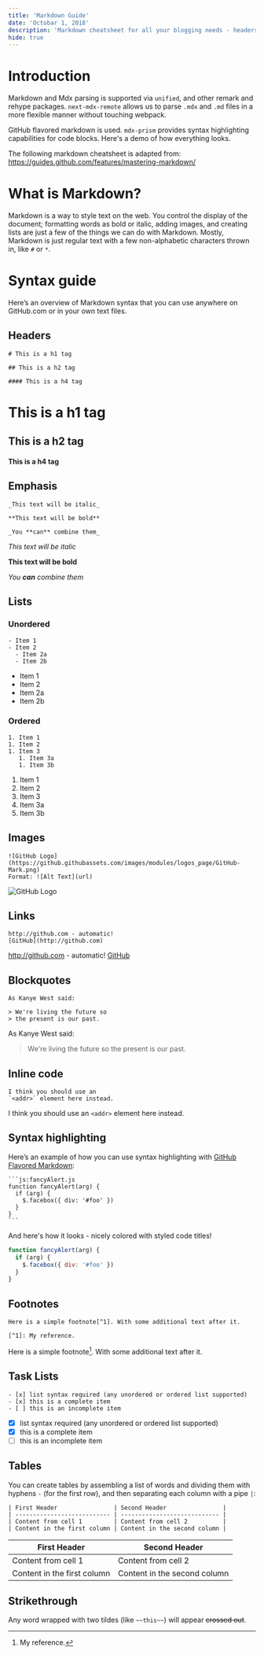 ```yaml
---
title: 'Markdown Guide'
date: 'Octobar 1, 2018'
description: 'Markdown cheatsheet for all your blogging needs - headers, lists, images, tables and more! An illustrated guide based on GitHub Flavored Markdown.'
hide: true
---
```


# Introduction

Markdown and Mdx parsing is supported via `unified`, and other remark and rehype packages. `next-mdx-remote` allows us to parse `.mdx` and `.md` files in a more flexible manner without touching webpack.

GitHub flavored markdown is used. `mdx-prism` provides syntax highlighting capabilities for code blocks. Here's a demo of how everything looks.

The following markdown cheatsheet is adapted from: https://guides.github.com/features/mastering-markdown/

# What is Markdown?

Markdown is a way to style text on the web. You control the display of the document; formatting words as bold or italic, adding images, and creating lists are just a few of the things we can do with Markdown. Mostly, Markdown is just regular text with a few non-alphabetic characters thrown in, like `#` or `*`.

# Syntax guide

Here’s an overview of Markdown syntax that you can use anywhere on GitHub.com or in your own text files.

## Headers

```
# This is a h1 tag

## This is a h2 tag

#### This is a h4 tag
```

# This is a h1 tag

## This is a h2 tag

#### This is a h4 tag

## Emphasis

```
_This text will be italic_

**This text will be bold**

_You **can** combine them_
```

_This text will be italic_

**This text will be bold**

_You **can** combine them_

## Lists

### Unordered

```
- Item 1
- Item 2
  - Item 2a
  - Item 2b
```

- Item 1
- Item 2
- Item 2a
- Item 2b

### Ordered

```
1. Item 1
1. Item 2
1. Item 3
   1. Item 3a
   1. Item 3b
```

1. Item 1
1. Item 2
1. Item 3
1. Item 3a
1. Item 3b

## Images

```
![GitHub Logo](https://github.githubassets.com/images/modules/logos_page/GitHub-Mark.png)
Format: ![Alt Text](url)
```

![GitHub Logo](https://github.githubassets.com/images/modules/logos_page/GitHub-Mark.png)

## Links

```
http://github.com - automatic!
[GitHub](http://github.com)
```

http://github.com - automatic!
[GitHub](http://github.com)

## Blockquotes

```
As Kanye West said:

> We're living the future so
> the present is our past.
```

As Kanye West said:

> We're living the future so
> the present is our past.

## Inline code

```
I think you should use an
`<addr>` element here instead.
```

I think you should use an
`<addr>` element here instead.

## Syntax highlighting

Here’s an example of how you can use syntax highlighting with [GitHub Flavored Markdown](https://help.github.com/articles/basic-writing-and-formatting-syntax/):

````
```js:fancyAlert.js
function fancyAlert(arg) {
  if (arg) {
    $.facebox({ div: '#foo' })
  }
}
```
````

And here's how it looks - nicely colored with styled code titles!

```js:fancyAlert.js
function fancyAlert(arg) {
  if (arg) {
    $.facebox({ div: '#foo' })
  }
}
```

## Footnotes

```
Here is a simple footnote[^1]. With some additional text after it.

[^1]: My reference.
```

Here is a simple footnote[^1]. With some additional text after it.

[^1]: My reference.

## Task Lists

```
- [x] list syntax required (any unordered or ordered list supported)
- [x] this is a complete item
- [ ] this is an incomplete item
```

- [x] list syntax required (any unordered or ordered list supported)
- [x] this is a complete item
- [ ] this is an incomplete item

## Tables

You can create tables by assembling a list of words and dividing them with hyphens `-` (for the first row), and then separating each column with a pipe `|`:

```
| First Header                | Second Header                |
| --------------------------- | ---------------------------- |
| Content from cell 1         | Content from cell 2          |
| Content in the first column | Content in the second column |
```

| First Header                | Second Header                |
| --------------------------- | ---------------------------- |
| Content from cell 1         | Content from cell 2          |
| Content in the first column | Content in the second column |

## Strikethrough

Any word wrapped with two tildes (like `~~this~~`) will appear ~~crossed out~~.